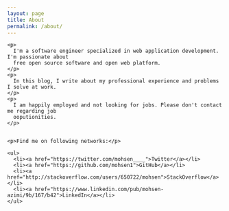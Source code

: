 ```yaml
---
layout: page
title: About
permalink: /about/
---
```


<div class="about">
 

  <div class="text">

    <p>
      I'm a software engineer specialized in web application development. I'm passionate about 
      free open source software and open web platform.
    </p>
    <p>
      In this blog, I write about my professional experience and problems I solve at work.
    </p>
    <p>
      I am happily employed and not looking for jobs. Please don't contact me regarding job 
      ooputionities. 
    </p>
      

    <p>Find me on following networks:</p>

    <ul>
      <li><a href="https://twitter.com/mohsen____">Twitter</a></li>
      <li><a href="https://github.com/mohsen1">GitHub</a></li>
      <li><a href="http://stackoverflow.com/users/650722/mohsen">StackOverflow</a></li>
      <li><a href="https://www.linkedin.com/pub/mohsen-azimi/9b/167/b42">LinkedIn</a></li>
    </ul>
  </div>

</div>
